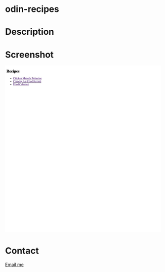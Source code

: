 # odin-recipes

# Description

# Screenshot

![screenshot](images/Odin%20Recipes.jpeg)

# Contact

[Email me](mailto:jessehowell.dev@tutanota)
